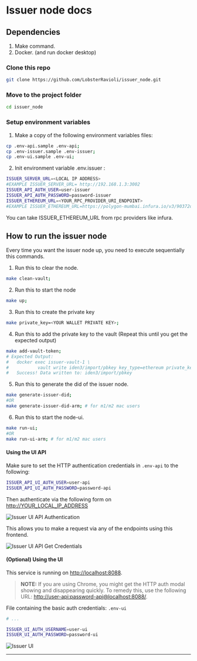 # Issuer node docs

## Dependencies
1. Make command.
2. Docker. (and run docker desktop)

### Clone this repo
```bash
git clone https://github.com/LobsterRavioli/issuer_node.git
```
### Move to the project folder
```bash
cd issuer_node
```
### Setup environment variables 

1. Make a copy of the following environment variables files:
```bash
cp .env-api.sample .env-api;
cp .env-issuer.sample .env-issuer;
cp .env-ui.sample .env-ui;
```
2. Init environment variable .env.issuer :
```bash
ISSUER_SERVER_URL=<LOCAL IP ADDRESS>
#EXAMPLE ISSUER_SERVER_URL= http://192.168.1.3:3002
ISSUER_API_AUTH_USER=user-issuer
ISSUER_API_AUTH_PASSWORD=password-issuer
ISSUER_ETHEREUM_URL=<YOUR_RPC_PROVIDER_URI_ENDPOINT>
#EXAMPLE ISSUER_ETHEREUM_URL=https://polygon-mumbai.infura.io/v3/90372d43a2b34c169d5fed6bf77fa349 
```
You can take ISSUER_ETHEREUM_URL from rpc providers like infura.

## How to run the issuer node
Every time you want the issuer node up, you need to execute sequentially this commands.

1. Run this to clear the node.
```bash
make clean-vault;
```
2. Run this to start the node
```bash
make up;
```
3.  Run this to create the private key
```bash
make private_key=<YOUR WALLET PRIVATE KEY>;
```
4. Run this to add the private key to the vault (Repeat this until you get the expected output)
```bash
make add-vault-token;
# Expected Output:
#   docker exec issuer-vault-1 \
#           vault write iden3/import/pbkey key_type=ethereum private_key=<YOUR_WALLET_PRIVATE_KEY>
#   Success! Data written to: iden3/import/pbkey
```
5. Run this to generate the did of the issuer node.
```bash
make generate-issuer-did;
#OR
make generate-issuer-did-arm; # for m1/m2 mac users
```
6. Run this to start the node-ui.
```bash
make run-ui;
#OR
make run-ui-arm; # for m1/m2 mac users
```
#### Using the UI API

Make sure to set the HTTP authentication credentials in `.env-api` to the following:

```bash
ISSUER_API_UI_AUTH_USER=user-api
ISSUER_API_UI_AUTH_PASSWORD=password-api
```

Then authenticate via the following form on <http://YOUR_LOCAL_IP_ADDRESS>

![Issuer UI API Authentication](docs/assets/img/3002-auth.png)

This allows you to make a request via any of the endpoints using this frontend.

![Issuer UI API Get Credentials](docs/assets/img/3002-credentials.png)

#### (Optional) Using the UI

This service is running on <http://localhost:8088>.

> **NOTE:** If you are using Chrome, you might get the HTTP auth modal showing and disappearing quickly. To remedy this, use the following URL: <http://user-api:password-api@localhost:8088/>.

File containing the basic auth credentials: `.env-ui`

```bash
# ...

ISSUER_UI_AUTH_USERNAME=user-ui
ISSUER_UI_AUTH_PASSWORD=password-ui
```

![Issuer UI](docs/assets/img/8088.png)

---
